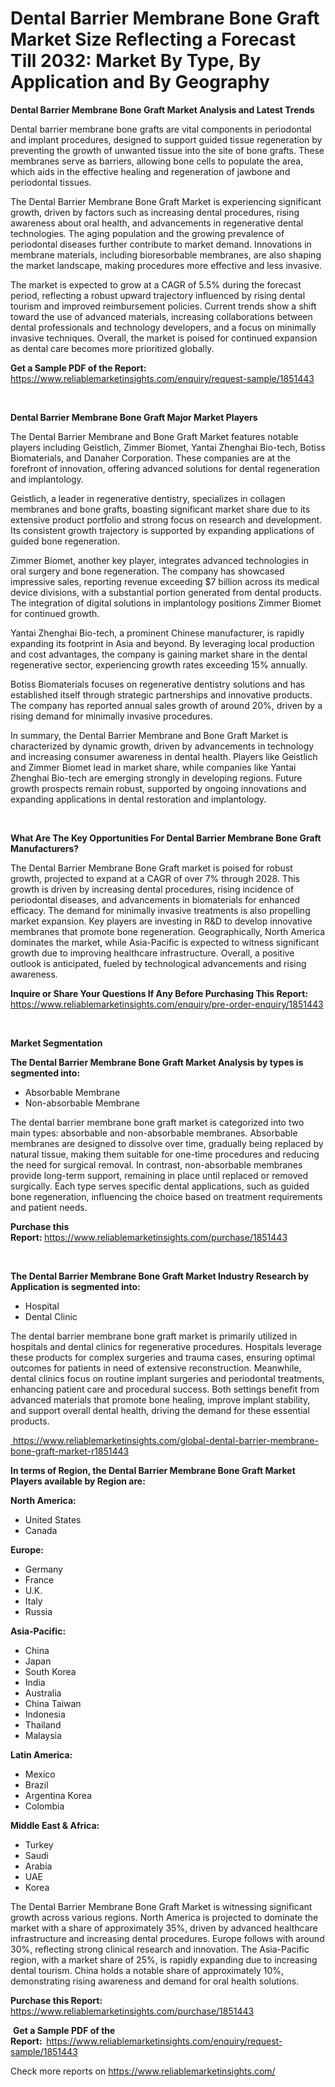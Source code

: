 <p><h1>Dental Barrier Membrane Bone Graft Market Size Reflecting a Forecast Till 2032: Market By Type, By Application and By Geography</h1></p><p><strong>Dental Barrier Membrane Bone Graft Market Analysis and Latest Trends</strong></p>
<p><p>Dental barrier membrane bone grafts are vital components in periodontal and implant procedures, designed to support guided tissue regeneration by preventing the growth of unwanted tissue into the site of bone grafts. These membranes serve as barriers, allowing bone cells to populate the area, which aids in the effective healing and regeneration of jawbone and periodontal tissues.</p><p>The Dental Barrier Membrane Bone Graft Market is experiencing significant growth, driven by factors such as increasing dental procedures, rising awareness about oral health, and advancements in regenerative dental technologies. The aging population and the growing prevalence of periodontal diseases further contribute to market demand. Innovations in membrane materials, including bioresorbable membranes, are also shaping the market landscape, making procedures more effective and less invasive.</p><p>The market is expected to grow at a CAGR of 5.5% during the forecast period, reflecting a robust upward trajectory influenced by rising dental tourism and improved reimbursement policies. Current trends show a shift toward the use of advanced materials, increasing collaborations between dental professionals and technology developers, and a focus on minimally invasive techniques. Overall, the market is poised for continued expansion as dental care becomes more prioritized globally.</p></p>
<p><strong>Get a Sample PDF of the Report:&nbsp;</strong> <a href="https://www.reliablemarketinsights.com/enquiry/request-sample/1851443?utm_campaign=3013&utm_medium=2&utm_source=Github&utm_content=ia&utm_term=26032025&utm_id=dental-barrier-membrane-bone-graft">https://www.reliablemarketinsights.com/enquiry/request-sample/1851443</a></p>
<p>&nbsp;</p>
<p><strong>Dental Barrier Membrane Bone Graft Major Market Players</strong></p>
<p><p>The Dental Barrier Membrane and Bone Graft Market features notable players including Geistlich, Zimmer Biomet, Yantai Zhenghai Bio-tech, Botiss Biomaterials, and Danaher Corporation. These companies are at the forefront of innovation, offering advanced solutions for dental regeneration and implantology.</p><p>Geistlich, a leader in regenerative dentistry, specializes in collagen membranes and bone grafts, boasting significant market share due to its extensive product portfolio and strong focus on research and development. Its consistent growth trajectory is supported by expanding applications of guided bone regeneration.</p><p>Zimmer Biomet, another key player, integrates advanced technologies in oral surgery and bone regeneration. The company has showcased impressive sales, reporting revenue exceeding $7 billion across its medical device divisions, with a substantial portion generated from dental products. The integration of digital solutions in implantology positions Zimmer Biomet for continued growth.</p><p>Yantai Zhenghai Bio-tech, a prominent Chinese manufacturer, is rapidly expanding its footprint in Asia and beyond. By leveraging local production and cost advantages, the company is gaining market share in the dental regenerative sector, experiencing growth rates exceeding 15% annually.</p><p>Botiss Biomaterials focuses on regenerative dentistry solutions and has established itself through strategic partnerships and innovative products. The company has reported annual sales growth of around 20%, driven by a rising demand for minimally invasive procedures.</p><p>In summary, the Dental Barrier Membrane and Bone Graft Market is characterized by dynamic growth, driven by advancements in technology and increasing consumer awareness in dental health. Players like Geistlich and Zimmer Biomet lead in market share, while companies like Yantai Zhenghai Bio-tech are emerging strongly in developing regions. Future growth prospects remain robust, supported by ongoing innovations and expanding applications in dental restoration and implantology.</p></p>
<p>&nbsp;</p>
<p><strong>What Are The Key Opportunities For Dental Barrier Membrane Bone Graft Manufacturers?</strong></p>
<p><p>The Dental Barrier Membrane Bone Graft market is poised for robust growth, projected to expand at a CAGR of over 7% through 2028. This growth is driven by increasing dental procedures, rising incidence of periodontal diseases, and advancements in biomaterials for enhanced efficacy. The demand for minimally invasive treatments is also propelling market expansion. Key players are investing in R&D to develop innovative membranes that promote bone regeneration. Geographically, North America dominates the market, while Asia-Pacific is expected to witness significant growth due to improving healthcare infrastructure. Overall, a positive outlook is anticipated, fueled by technological advancements and rising awareness.</p></p>
<p><strong>Inquire or Share Your Questions If Any Before Purchasing This Report:</strong> <a href="https://www.reliablemarketinsights.com/enquiry/pre-order-enquiry/1851443?utm_campaign=3013&utm_medium=2&utm_source=Github&utm_content=ia&utm_term=26032025&utm_id=dental-barrier-membrane-bone-graft">https://www.reliablemarketinsights.com/enquiry/pre-order-enquiry/1851443</a></p>
<p>&nbsp;</p>
<p><strong>Market Segmentation</strong></p>
<p><strong>The Dental Barrier Membrane Bone Graft Market Analysis by types is segmented into:</strong></p>
<p><ul><li>Absorbable Membrane</li><li>Non-absorbable Membrane</li></ul></p>
<p><p>The dental barrier membrane bone graft market is categorized into two main types: absorbable and non-absorbable membranes. Absorbable membranes are designed to dissolve over time, gradually being replaced by natural tissue, making them suitable for one-time procedures and reducing the need for surgical removal. In contrast, non-absorbable membranes provide long-term support, remaining in place until replaced or removed surgically. Each type serves specific dental applications, such as guided bone regeneration, influencing the choice based on treatment requirements and patient needs.</p></p>
<p><strong>Purchase this Report:&nbsp;</strong><a href="https://www.reliablemarketinsights.com/purchase/1851443?utm_campaign=3013&utm_medium=2&utm_source=Github&utm_content=ia&utm_term=26032025&utm_id=dental-barrier-membrane-bone-graft">https://www.reliablemarketinsights.com/purchase/1851443</a></p>
<p>&nbsp;</p>
<p><strong>The Dental Barrier Membrane Bone Graft Market Industry Research by Application is segmented into:</strong></p>
<p><ul><li>Hospital</li><li>Dental Clinic</li></ul></p>
<p><p>The dental barrier membrane bone graft market is primarily utilized in hospitals and dental clinics for regenerative procedures. Hospitals leverage these products for complex surgeries and trauma cases, ensuring optimal outcomes for patients in need of extensive reconstruction. Meanwhile, dental clinics focus on routine implant surgeries and periodontal treatments, enhancing patient care and procedural success. Both settings benefit from advanced materials that promote bone healing, improve implant stability, and support overall dental health, driving the demand for these essential products.</p></p>
<p><a href="https://www.reliablemarketinsights.com/global-dental-barrier-membrane-bone-graft-market-r1851443?utm_campaign=3013&utm_medium=2&utm_source=Github&utm_content=ia&utm_term=26032025&utm_id=dental-barrier-membrane-bone-graft">&nbsp;https://www.reliablemarketinsights.com/global-dental-barrier-membrane-bone-graft-market-r1851443</a></p>
<p><strong>In terms of Region, the Dental Barrier Membrane Bone Graft Market Players available by Region are:</strong></p>
<p>
    <p> <strong> North America: </strong>
        <ul>
            <li>United States</li>
            <li>Canada</li>
        </ul>
        </p> 
    <p> <strong> Europe: </strong>
        <ul>
            <li>Germany</li>
            <li>France</li>
            <li>U.K.</li>
            <li>Italy</li>
            <li>Russia</li>
        </ul>
        </p> 
    <p> <strong> Asia-Pacific: </strong>
        <ul>
            <li>China</li>
            <li>Japan</li>
            <li>South Korea</li>
            <li>India</li>
            <li>Australia</li>
            <li>China Taiwan</li>
            <li>Indonesia</li>
            <li>Thailand</li>
            <li>Malaysia</li>
        </ul>
        </p> 
    <p> <strong> Latin America: </strong>
        <ul>
            <li>Mexico</li>
            <li>Brazil</li>
            <li>Argentina Korea</li>
            <li>Colombia</li>
        </ul>
        </p> 
    <p> <strong> Middle East & Africa: </strong>
        <ul>
            <li>Turkey</li>
            <li>Saudi</li>
            <li>Arabia</li>
            <li>UAE</li>
            <li>Korea</li>
        </ul>
    </p>
    </p>
<p><p>The Dental Barrier Membrane Bone Graft Market is witnessing significant growth across various regions. North America is projected to dominate the market with a share of approximately 35%, driven by advanced healthcare infrastructure and increasing dental procedures. Europe follows with around 30%, reflecting strong clinical research and innovation. The Asia-Pacific region, with a market share of 25%, is rapidly expanding due to increasing dental tourism. China holds a notable share of approximately 10%, demonstrating rising awareness and demand for oral health solutions.</p></p>
<p><strong>Purchase this Report: </strong><a href="https://www.reliablemarketinsights.com/purchase/1851443?utm_campaign=3013&utm_medium=2&utm_source=Github&utm_content=ia&utm_term=26032025&utm_id=dental-barrier-membrane-bone-graft">https://www.reliablemarketinsights.com/purchase/1851443</a></p>
<p>&nbsp;<strong>Get a Sample PDF of the Report:&nbsp;&nbsp;</strong><a href="https://www.reliablemarketinsights.com/enquiry/request-sample/1851443?utm_campaign=3013&utm_medium=2&utm_source=Github&utm_content=ia&utm_term=26032025&utm_id=dental-barrier-membrane-bone-graft">https://www.reliablemarketinsights.com/enquiry/request-sample/1851443</a></p>
<p><strong></strong></p>
<p>Check more reports on <a href="https://www.reliablemarketinsights.com/?utm_campaign=3013&utm_medium=2&utm_source=Github&utm_content=ia&utm_term=26032025&utm_id=dental-barrier-membrane-bone-graft">https://www.reliablemarketinsights.com/</a></p>